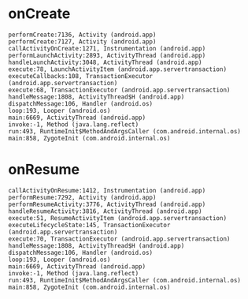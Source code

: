 
# onCreate
    performCreate:7136, Activity (android.app)
    performCreate:7127, Activity (android.app)
    callActivityOnCreate:1271, Instrumentation (android.app)
    performLaunchActivity:2893, ActivityThread (android.app)
    handleLaunchActivity:3048, ActivityThread (android.app)
    execute:78, LaunchActivityItem (android.app.servertransaction)
    executeCallbacks:108, TransactionExecutor (android.app.servertransaction)
    execute:68, TransactionExecutor (android.app.servertransaction)
    handleMessage:1808, ActivityThread$H (android.app)
    dispatchMessage:106, Handler (android.os)
    loop:193, Looper (android.os)
    main:6669, ActivityThread (android.app)
    invoke:-1, Method (java.lang.reflect)
    run:493, RuntimeInit$MethodAndArgsCaller (com.android.internal.os)
    main:858, ZygoteInit (com.android.internal.os)

# onResume
    callActivityOnResume:1412, Instrumentation (android.app)
    performResume:7292, Activity (android.app)
    performResumeActivity:3776, ActivityThread (android.app)
    handleResumeActivity:3816, ActivityThread (android.app)
    execute:51, ResumeActivityItem (android.app.servertransaction)
    executeLifecycleState:145, TransactionExecutor (android.app.servertransaction)
    execute:70, TransactionExecutor (android.app.servertransaction)
    handleMessage:1808, ActivityThread$H (android.app)
    dispatchMessage:106, Handler (android.os)
    loop:193, Looper (android.os)
    main:6669, ActivityThread (android.app)
    invoke:-1, Method (java.lang.reflect)
    run:493, RuntimeInit$MethodAndArgsCaller (com.android.internal.os)
    main:858, ZygoteInit (com.android.internal.os)